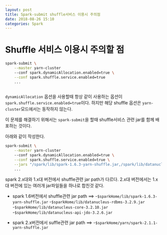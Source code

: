 ```yaml
---
layout: post
title: Spark-submit shuffle서비스 이용시 주의점
date: 2018-08-26 15:10
categories: Spark
---
```


# Shuffle 서비스 이용시 주의할 점

```bash
spark-submit \
	--master yarn-cluster
	--conf spark.dynamicAllocation.enabled=true \
	--conf spark.shuffle.service.enabled=true
	...
	
```

`dynamicAllocation` 옵션을 사용할때 항상 같이 사용하는 옵션이 `spark.shuffle.service.enabled=true`이다. 하지만 해당 shuffle 옵션은 `yarn-cluster`모드에서는 동작하지 않는다.

이 문제를 해결하기 위해서는 `spark-submit`을 할때 shuffle서비스 관련 jar를 함께 배포하는 것이다.

아래와 같이 작성한다.

```bash
spark-submit \
	--master yarn-cluster
	--conf spark.dynamicAllocation.enabled=true \
	--conf spark.shuffle.service.enabled=true \
	--jars "/spark/lib/spark-1.6.3-yarn-shuffle.jar,/spark/lib/datanucleus-rdbms-3.2.9.jar,/spark/lib/datanucleus-core-3.2.10.jar,/spark/lib/datanucleus-api-jdo-3.2.6.jar" \
	...
```

spark 2.x대와 1.x대 버전에서 shuffle관련 jar path가 다르다. 2.x대 버전에서는 1.x대 버전에 있는 여러개 jar파일들을 하나로 합친것 같다.

* spark 1.6버전에서 shuffle관련 jar path ==> 
	-`$sparkHome/lib/spark-1.6.3-yarn-shuffle.jar`
	-`$sparkHome/lib/datanucleus-rdbms-3.2.9.jar`
	-`$sparkHome/lib/datanucleus-core-3.2.10.jar`
	-`$sparkHome/lib/datanucleus-api-jdo-3.2.6.jar`
	
* spark 2.x버전에서 suffle관련 jar path ==>
	-`$sparkHome/yarn/spark-2.1.1-yarn-shuffle.jar`
	